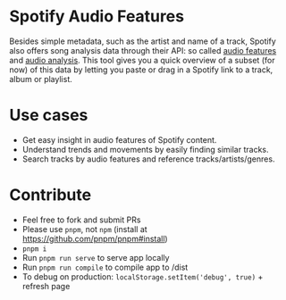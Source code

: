 # Spotify Audio Features
Besides simple metadata, such as the artist and name of a track, Spotify also offers song analysis data through their API: so called [audio features](https://developer.spotify.com/documentation/web-api/reference/tracks/get-audio-features/) and [audio analysis](https://developer.spotify.com/documentation/web-api/reference/tracks/get-audio-analysis/).
This tool gives you a quick overview of a subset (for now) of this data by letting you paste or drag in a Spotify link to a track, album or playlist.

# Use cases
- Get easy insight in audio features of Spotify content.
- Understand trends and movements by easily finding similar tracks.
- Search tracks by audio features and reference tracks/artists/genres.

# Contribute
- Feel free to fork and submit PRs
- Please use `pnpm`, not `npm` (install at https://github.com/pnpm/pnpm#install)
- `pnpm i`
- Run `pnpm run serve` to serve app locally
- Run `pnpm run compile` to compile app to /dist
- To debug on production: `localStorage.setItem('debug', true)` + refresh page
